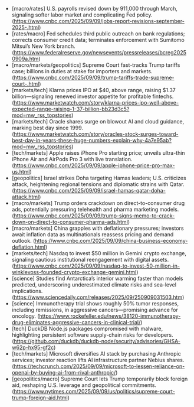 - [macro/rates] U.S. payrolls revised down by 911,000 through March, signaling softer labor market and complicating Fed policy. (https://www.cnbc.com/2025/09/09/jobs-report-revisions-september-2025-.html)
- [rates/macro] Fed schedules third public outreach on bank regulations; corrects consumer credit data; terminates enforcement with Sumitomo Mitsui’s New York branch. (https://www.federalreserve.gov/newsevents/pressreleases/bcreg20250909a.htm)
- [macro/markets/geopolitics] Supreme Court fast-tracks Trump tariffs case; billions in duties at stake for importers and markets. (https://www.cnbc.com/2025/09/09/trump-tariffs-trade-supreme-court-.html)
- [markets/tech] Klarna prices IPO at $40, above range, raising $1.37 billion—signaling renewed investor appetite for profitable fintechs. (https://www.marketwatch.com/story/klarna-prices-ipo-well-above-expected-range-raising-1-37-billion-bb23d3c5?mod=mw_rss_topstories)
- [markets/tech] Oracle shares surge on blowout AI and cloud guidance, marking best day since 1999. (https://www.marketwatch.com/story/oracles-stock-surges-toward-best-day-in-years-these-huge-numbers-explain-why-4a7e95ab?mod=mw_rss_topstories)
- [tech/markets] Apple raises iPhone Pro starting price; unveils ultra-thin iPhone Air and AirPods Pro 3 with live translation. (https://www.cnbc.com/2025/09/09/apple-iphone-price-pro-max-us.html)
- [geopolitics] Israel strikes Doha targeting Hamas leaders; U.S. criticizes attack, heightening regional tensions and diplomatic strains with Qatar. (https://www.cnbc.com/2025/09/09/israel-hamas-qatar-doha-attack.html)
- [macro/markets] Trump orders crackdown on direct-to-consumer drug ads, potentially pressuring telehealth and pharma marketing models. (https://www.cnbc.com/2025/09/09/trump-signs-memo-to-crack-down-on-direct-to-consumer-pharma-ads.html)
- [macro/markets] China grapples with deflationary pressures; investors await inflation data as multinationals reassess pricing and demand outlook. (https://www.cnbc.com/2025/09/09/china-business-economy-deflation.html)
- [markets/tech] Nasdaq to invest $50 million in Gemini crypto exchange, signaling cautious institutional reengagement with digital assets. (https://www.cnbc.com/2025/09/09/nasdaq-to-invest-50-million-in-winklevoss-founded-crypto-exchange-gemini.html)
- [science] Studies find Antarctica’s interior warming faster than models predicted, underscoring underestimated climate risks and sea-level implications. (https://www.sciencedaily.com/releases/2025/09/250909031503.htm)
- [science] Immunotherapy trial shows roughly 50% tumor responses, including remissions, in aggressive cancers—promising advance for oncology. (https://www.rockefeller.edu/news/38120-immunotherapy-drug-eliminates-aggressive-cancers-in-clinical-trial/)
- [tech] DuckDB Node.js packages compromised with malware, highlighting persistent software supply-chain risks for developers. (https://github.com/duckdb/duckdb-node/security/advisories/GHSA-w62p-hx95-gf2c)
- [tech/markets] Microsoft diversifies AI stack by purchasing Anthropic services; investor reaction lifts AI infrastructure partner Nebius shares. (https://techcrunch.com/2025/09/09/microsoft-to-lessen-reliance-on-openai-by-buying-ai-from-rival-anthropic/)
- [geopolitics/macro] Supreme Court lets Trump temporarily block foreign aid, reshaping U.S. leverage and geopolitical commitments. (https://www.nytimes.com/2025/09/09/us/politics/supreme-court-trump-foreign-aid.html)